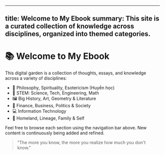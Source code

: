  ---
  title: Welcome to My Ebook
  summary: This site is a curated collection of knowledge across disciplines, organized into themed categories.
  ---

  # 📚 Welcome to My Ebook

  This digital garden is a collection of thoughts, essays, and knowledge across a variety of disciplines:

  - 🧠 Philosophy, Spirituality, Esotericism (Huyền học)
  - 🔬 STEM: Science, Tech, Engineering, Math
  - 🖼️ Big History, Art, Geometry & Literature
  - 💼 Finance, Business, Politics & Society
  - 💻 Information Technology
  - 🏡 Homeland, Lineage, Family & Self

  Feel free to browse each section using the navigation bar above. New content is continuously being added and refined.

  > "The more you know, the more you realize how much you don't know."
